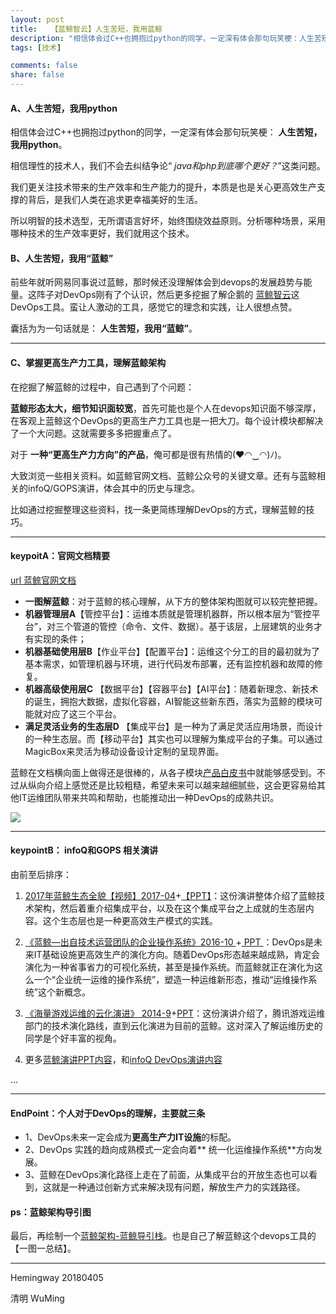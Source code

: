 ```yaml
---
layout: post
title:   【蓝鲸智云】人生苦短，我用蓝鲸
description: "相信体会过C++也拥抱过python的同学，一定深有体会那句玩笑梗：人生苦短，我用python。"
tags: [技术]

comments: false
share: false
---
```



####  A、人生苦短，我用python

相信体会过C++也拥抱过python的同学，一定深有体会那句玩笑梗：
**人生苦短，我用python**。

相信理性的技术人，我们不会去纠结争论“
*java和php到底哪个更好？*”这类问题。

我们更关注技术带来的生产效率和生产能力的提升，本质是也是关心更高效生产支撑的背后，是我们人类在追求更幸福美好的生活。

所以明智的技术选型，无所谓语言好坏，始终围绕效益原则。分析哪种场景，采用哪种技术的生产效率更好，我们就用这个技术。

####  B、人生苦短，我用“蓝鲸”

前些年就听网易同事说过蓝鲸，那时候还没理解体会到devops的发展趋势与能量。这阵子对DevOps刚有了个认识，然后更多挖掘了解企鹅的 [蓝鲸智云](https://bk.tencent.com/)这DevOps工具。蛮让人激动的工具，感觉它的理念和实践，让人很想点赞。

囊括为为一句话就是：
**人生苦短，我用“蓝鲸”**。

--------
####  C、掌握更高生产力工具，理解蓝鲸架构

在挖掘了解蓝鲸的过程中，自己遇到了个问题：

**蓝鲸形态太大，细节知识面较宽**，首先可能也是个人在devops知识面不够深厚，在客观上蓝鲸这个DevOps的更高生产力工具也是一把大刀。每个设计模块都解决了一个大问题。这就需要多多把握重点了。

对于
**一种“更高生产力方向”的产品**，俺可都是很有热情的(♥◠‿◠)ﾉ)。

大致浏览一些相关资料。如蓝鲸官网文档、蓝鲸公众号的关键文章。还有与蓝鲸相关的infoQ/GOPS演讲，体会其中的历史与理念。

比如通过挖掘整理这些资料，找一条更简练理解DevOps的方式，理解蓝鲸的技巧。

-----

#### keypoitA：官网文档精要 

[url 蓝鲸官网文档](https://bk.tencent.com/document/)

* **一图解蓝鲸**：对于蓝鲸的核心理解，从下方的整体架构图就可以较完整把握。
* **机器管理层A**【管控平台】：运维本质就是管理机器群，所以根本层为“管控平台”，对三个管道的管控（命令、文件、数据）。基于该层，上层建筑的业务才有实现的条件；
* **机器基础使用层B**【作业平台】【配置平台】：运维这个分工的目的最初就为了基本需求，如管理机器与环境，进行代码发布部署，还有监控机器和故障的修复。
* **机器高级使用层C** 【数据平台】【容器平台】【AI平台】：随着新理念、新技术的诞生，拥抱大数据，虚拟化容器，AI智能这些新东西，落实为蓝鲸的模块可能就对应了这三个平台。
* **满足灵活业务的生态层D** 【集成平台】是一种为了满足灵活应用场景，而设计的一种生态层。而【移动平台】其实也可以理解为集成平台的子集。可以通过MagicBox来灵活为移动设备设计定制的呈现界面。

蓝鲸在文档横向面上做得还是很棒的，从各子模块[产品白皮书](https://bk.tencent.com/document/bkprod/000121.html)中就能够感受到。不过从纵向介绍上感觉还是比较粗糙，希望未来可以越来越细腻些，这会更容易给其他IT运维团队带来共鸣和帮助，也能推动出一种DevOps的成熟共识。

![
](http://bk.tencent.com/document/static/images/bk/bkIntroduction/allView.png)

---

#### keypointB： infoQ和GOPS 相关演讲

由前至后排序：

1. [2017年蓝鲸生态全貌【视频】2017-04](https://v.qq.com/x/page/c0398ziy0p0.html)+[【PPT】](http://bkdocument-1252002024.costj.myqcloud.com/1-%E5%85%9A%E5%8F%97%E8%BE%89-2017%E7%9A%84%E8%93%9D%E9%B2%B8%E7%94%9F%E6%80%81%E5%85%A8%E8%B2%8C.pdf)：这份演讲整体介绍了蓝鲸技术架构，然后着重介绍集成平台，以及在这个集成平台之上成就的生态层内容。这个生态层也是一种更高效生产模式的实践。

2. [《蓝鲸—出自技术运营团队的企业操作系统》2016-10 ](http://www.infoq.com/cn/presentations/enterprise-operating-system-from-technical-operation-team) +[ PPT ](http://www.docin.com/p-1759804142.html)：DevOps是未来IT基础设施更高效生产的演化方向。随着DevOps形态越来越成熟，肯定会演化为一种省事省力的可视化系统，甚至是操作系统。而蓝鲸就正在演化为这么一个“企业统一运维的操作系统”，塑造一种运维新形态，推动“运维操作系统”这个新概念。

3. [《海量游戏运维的云化演进》 2014-9](http://www.infoq.com/cn/presentations/massive-game-operation-cloud-evolution?utm_source=infoq&utm_campaign=user_page&utm_medium=link
)+[PPT](http://res.infoqstatic.com/downloads/pdfdownloads/presentations-ch%2FASshenzhen-20140719-dangshouhui.pdf?expire=1523089854&digest=91c5a610888562e3e766de089f581011)：这份演讲介绍了，腾讯游戏运维部门的技术演化路线，直到云化演进为目前的蓝鲸。这对深入了解运维历史的同学是个好丰富的视角。

4. 更多[蓝鲸演讲PPT内容](https://bk.tencent.com/document/bkres/000112.html)，和[infoQ DevOps演讲内容](http://www.infoq.com/cn/operation/presentations/)

...

---

#### EndPoint：个人对于DevOps的理解，主要就三条

* 1、DevOps未来一定会成为**更高生产力IT设施**的标配。
* 2、DevOps 实践的趋向成熟模式一定会向着** 统一化运维操作系统**方向发展。
* 3、蓝鲸在DevOps演化路径上走在了前面，从集成平台的开放生态也可以看到，这就是一种通过创新方式来解决现有问题，解放生产力的实践路径。

#### ps：蓝鲸架构导引图

最后，再绘制一个[蓝鲸架构-蓝鲸导引栈](https://mqh4kt.axshare.com)。也是自己了解蓝鲸这个devops工具的【一图一总结】。


---

Hemingway 20180405

清明 WuMing



